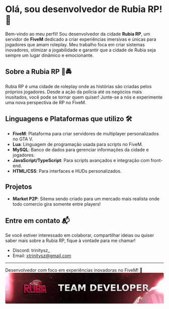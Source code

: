 # Olá, sou desenvolvedor de Rubia RP! 👾

Bem-vindo ao meu perfil! Sou desenvolvedor da cidade **Rubia RP**, um servidor de **FiveM** dedicado a criar experiências imersivas e únicas para jogadores que amam roleplay. Meu trabalho foca em criar sistemas inovadores, otimizar a jogabilidade e garantir que a cidade de Rubia seja sempre um lugar dinâmico e emocionante.

## Sobre a Rubia RP 🚓🚔
Rubia RP é uma cidade de roleplay onde as histórias são criadas pelos próprios jogadores. Desde a ação da polícia até os negócios mais inusitados, você pode se tornar quem quiser! Junte-se a nós e experimente uma nova perspectiva de RP no FiveM.

## Linguagens e Plataformas que utilizo 🛠️
- **FiveM**: Plataforma para criar servidores de multiplayer personalizados no GTA V.
- **Lua**: Linguagem de programação usada para scripts no FiveM.
- **MySQL**: Banco de dados para gerenciar informações da cidade e jogadores.
- **JavaScript/TypeScript**: Para scripts avançados e integração com front-end.
- **HTML/CSS**: Para interfaces e HUDs personalizados.

## Projetos
- **Market P2P**: Sitema sendo criado para um mercado mais realista onde todo comercio gira somente entre players!


## Entre em contato 📬
Se você estiver interessado em colaborar, compartilhar ideias ou quiser saber mais sobre a Rubia RP, fique à vontade para me chamar!

- Discord: trinitysz_
- Email: xtrinitysz@gmail.com

---

Desenvolvedor com foco em experiências inovadoras no FiveM! 🚀
        ![Logo da Rubia RP](https://github.com/trinityszx/trinityszx/blob/main/teamdev.png?raw=true)


